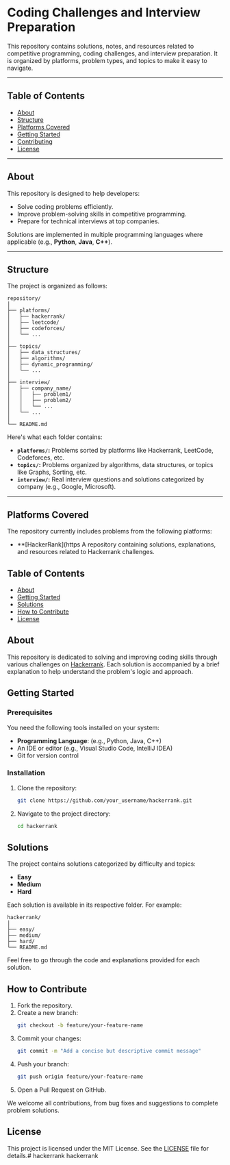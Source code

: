 # Coding Challenges and Interview Preparation

This repository contains solutions, notes, and resources related to competitive programming, coding challenges, and interview preparation. It is organized by platforms, problem types, and topics to make it easy to navigate.

---

## Table of Contents

- [About](#about)
- [Structure](#structure)
- [Platforms Covered](#platforms-covered)
- [Getting Started](#getting-started)
- [Contributing](#contributing)
- [License](#license)

---

## About

This repository is designed to help developers:

- Solve coding problems efficiently.
- Improve problem-solving skills in competitive programming.
- Prepare for technical interviews at top companies.

Solutions are implemented in multiple programming languages where applicable (e.g., **Python**, **Java**, **C++**).

---

## Structure

The project is organized as follows:

```plaintext
repository/
│
├── platforms/
│   ├── hackerrank/
│   ├── leetcode/
│   ├── codeforces/
│   └── ...
│
├── topics/
│   ├── data_structures/
│   ├── algorithms/
│   ├── dynamic_programming/
│   └── ...
│
├── interview/
│   ├── company_name/
│   │   ├── problem1/
│   │   ├── problem2/
│   │   └── ...
│   └── ...
│
└── README.md
```

Here's what each folder contains:

- **`platforms/`:** Problems sorted by platforms like Hackerrank, LeetCode, Codeforces, etc.
- **`topics/`:** Problems organized by algorithms, data structures, or topics like Graphs, Sorting, etc.
- **`interview/`:** Real interview questions and solutions categorized by company (e.g., Google, Microsoft).

---

## Platforms Covered

The repository currently includes problems from the following platforms:

- **[HackerRank](https
A repository containing solutions, explanations, and resources related to Hackerrank challenges.

## Table of Contents

- [About](#about)
- [Getting Started](#getting-started)
- [Solutions](#solutions)
- [How to Contribute](#how-to-contribute)
- [License](#license)

## About

This repository is dedicated to solving and improving coding skills through various challenges on [Hackerrank](https://www.hackerrank.com/). Each solution is accompanied by a brief explanation to help understand the problem's logic and approach.

## Getting Started

### Prerequisites

You need the following tools installed on your system:

- **Programming Language**: (e.g., Python, Java, C++)
- An IDE or editor (e.g., Visual Studio Code, IntelliJ IDEA)
- Git for version control

### Installation

1. Clone the repository:
   ```bash
   git clone https://github.com/your_username/hackerrank.git
   ```
2. Navigate to the project directory:
   ```bash
   cd hackerrank
   ```

## Solutions

The project contains solutions categorized by difficulty and topics:

- **Easy**
- **Medium**
- **Hard**

Each solution is available in its respective folder. For example:

```plaintext
hackerrank/
│
├── easy/
├── medium/
├── hard/
└── README.md
```

Feel free to go through the code and explanations provided for each solution.

## How to Contribute

1. Fork the repository.
2. Create a new branch:
   ```bash
   git checkout -b feature/your-feature-name
   ```
3. Commit your changes:
   ```bash
   git commit -m "Add a concise but descriptive commit message"
   ```
4. Push your branch:
   ```bash
   git push origin feature/your-feature-name
   ```
5. Open a Pull Request on GitHub.

We welcome all contributions, from bug fixes and suggestions to complete problem solutions.

## License

This project is licensed under the MIT License. See the [LICENSE](LICENSE) file for details.# hackerrank
hackerrank
